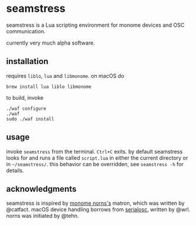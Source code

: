 # seamstress

seamstress is a Lua scripting environment for monome devices and OSC communication.

currently very much alpha software.

## installation

requires `liblo`, `lua` and `libmonome`. on macOS do

```
brew install lua liblo libmonome
```

to build, invoke

```
./waf configure
./waf
sudo ./waf install
```

## usage

invoke `seamstress` from the terminal.
`Ctrl+C` exits.
by default seamstress looks for and runs a file called `script.lua`
in either the current directory or in `~/seamstress/`.
this behavior can be overridden, see `seamstress -h` for details.

## acknowledgments

seamstress is inspired by [monome norns's](https://github.com/monome/norns) matron,
which was written by @catfact.
macOS device handling borrows from [serialosc](https://github.com/monome/serialosc),
written by @wrl.
norns was initiated by @tehn.
